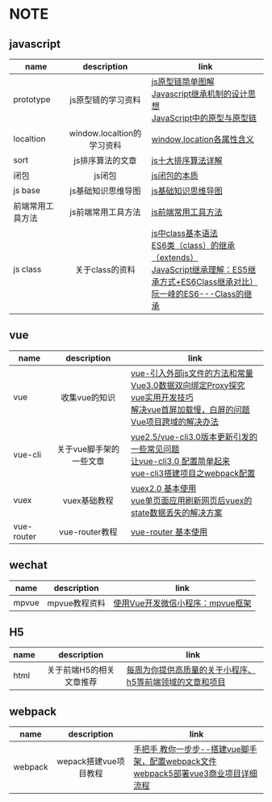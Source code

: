 # NOTE
## javascript
name|description|link
--|:--:|--
prototype|js原型链的学习资料|[js原型链简单图解](https://www.cnblogs.com/libin-1/p/5820550.html)<br>[Javascript继承机制的设计思想](http://www.ruanyifeng.com/blog/2011/06/designing_ideas_of_inheritance_mechanism_in_javascript.html)<br>[JavaScript中的原型与原型链](https://segmentfault.com/a/1190000018895543?_ea=9933257)
localtion|window.localtion的学习资料|[window.location各属性含义](https://www.cnblogs.com/AiMuzi/p/6652825.html)
sort|js排序算法的文章|[js十大排序算法详解](https://blog.csdn.net/java_2017_csdn/article/details/80194656)
闭包|js闭包|[js闭包的本质](https://segmentfault.com/a/1190000008397563)
js base|js基础知识思维导图|[js基础知识思维导图](https://blog.csdn.net/a790012863/article/details/80145393)
前端常用工具方法|js前端常用工具方法|[js前端常用工具方法](https://segmentfault.com/a/1190000022736837)
js class|关于class的资料|[js中class基本语法](https://blog.csdn.net/lian_bingbing/article/details/95356969)<br>[ES6类（class）的继承（extends）](https://www.jianshu.com/p/012835519c15)<br>[JavaScript继承理解：ES5继承方式+ES6Class继承对比）](https://segmentfault.com/a/1190000015766680?utm_source=sf-related)<br>[阮一峰的ES6---Class的继承](https://www.imooc.com/article/20618)


## vue
name|description|link
--|:--:|--
vue|收集vue的知识|[vue-引入外部js文件的方法和常量](https://blog.csdn.net/lsy__lsy/article/details/80132966)<br>[Vue3.0数据双向绑定Proxy探究](https://segmentfault.com/a/1190000017397797)<br>[vue实用开发技巧](https://juejin.im/post/5d9d386fe51d45784d3f8637)<br>[解决vue首屏加载慢，白屏的问题](https://blog.csdn.net/wang729506596/article/details/82874330)<br>[Vue项目跨域的解决办法](https://blog.csdn.net/qq_32330305/article/details/106884797)
vue-cli|关于vue脚手架的一些文章|[vue2.5/vue-cli3.0版本更新引发的一些常见问题](https://segmentfault.com/a/1190000014219426?utm_source=channel-hottest)<br> [让vue-cli3.0 配置简单起来](https://juejin.im/post/5bd02f98e51d457a944b634f)<br>[vue-cli3搭建项目之webpack配置](https://blog.csdn.net/u014440483/article/details/87267160?utm_medium=distribute.pc_relevant.none-task-blog-2%7Edefault%7EBlogCommendFromMachineLearnPai2%7Edefault-5.control&dist_request_id=&depth_1-utm_source=distribute.pc_relevant.none-task-blog-2%7Edefault%7EBlogCommendFromMachineLearnPai2%7Edefault-5.control)
vuex|vuex基础教程|[vuex2.0 基本使用](https://www.cnblogs.com/SamWeb/p/6527240.html)<br>[vue单页面应用刷新网页后vuex的state数据丢失的解决方案](https://blog.csdn.net/guzhao593/article/details/81435342)
vue-router|vue-router教程|[vue-router 基本使用](https://www.cnblogs.com/SamWeb/p/6610733.html)

## wechat
name|description|link
--|:--:|--
mpvue|mpvue教程资料|[使用Vue开发微信小程序：mpvue框架](https://www.jianshu.com/p/8f779950bfd9)

## H5
name|description|link
--|:--:|--
html|关于前端H5的相关文章推荐|[每周为你提供高质量的关于小程序、h5等前端领域的文章和项目](https://github.com/Tnfe/TNFE-Weekly)

## webpack
name | description |link
--|:--:|--
webpack|wepack搭建vue项目教程|[手把手 教你一步步--搭建vue脚手架，配置webpack文件](https://www.jianshu.com/p/88c981a977bf)<br>[webpack5部署vue3商业项目详细流程](https://blog.csdn.net/u013362192/article/details/113622302)
